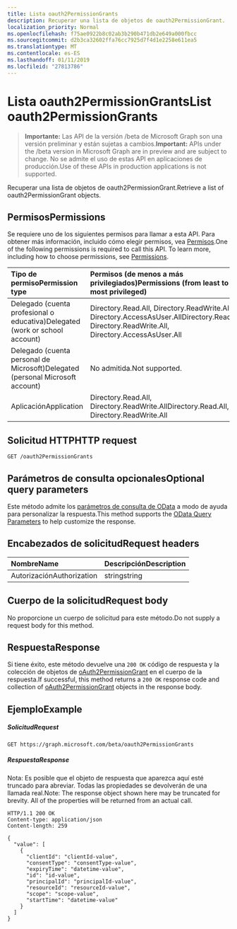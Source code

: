 ```yaml
---
title: Lista oauth2PermissionGrants
description: Recuperar una lista de objetos de oauth2PermissionGrant.
localization_priority: Normal
ms.openlocfilehash: f75ae0922b8c02ab3b290b471db2e649a000fbcc
ms.sourcegitcommit: d2b3ca32602ffa76cc7925d7f4d1e2258e611ea5
ms.translationtype: MT
ms.contentlocale: es-ES
ms.lasthandoff: 01/11/2019
ms.locfileid: "27813786"
---
```

# <a name="list-oauth2permissiongrants"></a><span data-ttu-id="532f3-103">Lista oauth2PermissionGrants</span><span class="sxs-lookup"><span data-stu-id="532f3-103">List oauth2PermissionGrants</span></span>

> <span data-ttu-id="532f3-104">**Importante:** Las API de la versión /beta de Microsoft Graph son una versión preliminar y están sujetas a cambios.</span><span class="sxs-lookup"><span data-stu-id="532f3-104">**Important:** APIs under the /beta version in Microsoft Graph are in preview and are subject to change.</span></span> <span data-ttu-id="532f3-105">No se admite el uso de estas API en aplicaciones de producción.</span><span class="sxs-lookup"><span data-stu-id="532f3-105">Use of these APIs in production applications is not supported.</span></span>

<span data-ttu-id="532f3-106">Recuperar una lista de objetos de oauth2PermissionGrant.</span><span class="sxs-lookup"><span data-stu-id="532f3-106">Retrieve a list of oauth2PermissionGrant objects.</span></span>

## <a name="permissions"></a><span data-ttu-id="532f3-107">Permisos</span><span class="sxs-lookup"><span data-stu-id="532f3-107">Permissions</span></span>

<span data-ttu-id="532f3-p102">Se requiere uno de los siguientes permisos para llamar a esta API. Para obtener más información, incluido cómo elegir permisos, vea [Permisos](/graph/permissions-reference).</span><span class="sxs-lookup"><span data-stu-id="532f3-p102">One of the following permissions is required to call this API. To learn more, including how to choose permissions, see [Permissions](/graph/permissions-reference).</span></span>


|<span data-ttu-id="532f3-110">Tipo de permiso</span><span class="sxs-lookup"><span data-stu-id="532f3-110">Permission type</span></span>      | <span data-ttu-id="532f3-111">Permisos (de menos a más privilegiados)</span><span class="sxs-lookup"><span data-stu-id="532f3-111">Permissions (from least to most privileged)</span></span>              |
|:--------------------|:---------------------------------------------------------|
|<span data-ttu-id="532f3-112">Delegado (cuenta profesional o educativa)</span><span class="sxs-lookup"><span data-stu-id="532f3-112">Delegated (work or school account)</span></span> | <span data-ttu-id="532f3-113">Directory.Read.All, Directory.ReadWrite.All, Directory.AccessAsUser.All</span><span class="sxs-lookup"><span data-stu-id="532f3-113">Directory.Read.All, Directory.ReadWrite.All, Directory.AccessAsUser.All</span></span>    |
|<span data-ttu-id="532f3-114">Delegado (cuenta personal de Microsoft)</span><span class="sxs-lookup"><span data-stu-id="532f3-114">Delegated (personal Microsoft account)</span></span> | <span data-ttu-id="532f3-115">No admitida.</span><span class="sxs-lookup"><span data-stu-id="532f3-115">Not supported.</span></span>    |
|<span data-ttu-id="532f3-116">Aplicación</span><span class="sxs-lookup"><span data-stu-id="532f3-116">Application</span></span> | <span data-ttu-id="532f3-117">Directory.Read.All, Directory.ReadWrite.All</span><span class="sxs-lookup"><span data-stu-id="532f3-117">Directory.Read.All, Directory.ReadWrite.All</span></span> |

## <a name="http-request"></a><span data-ttu-id="532f3-118">Solicitud HTTP</span><span class="sxs-lookup"><span data-stu-id="532f3-118">HTTP request</span></span>
<!-- { "blockType": "ignored" } -->
```http
GET /oauth2PermissionGrants
```
## <a name="optional-query-parameters"></a><span data-ttu-id="532f3-119">Parámetros de consulta opcionales</span><span class="sxs-lookup"><span data-stu-id="532f3-119">Optional query parameters</span></span>
<span data-ttu-id="532f3-120">Este método admite los [parámetros de consulta de OData](https://developer.microsoft.com/graph/docs/concepts/query_parameters) a modo de ayuda para personalizar la respuesta.</span><span class="sxs-lookup"><span data-stu-id="532f3-120">This method supports the [OData Query Parameters](https://developer.microsoft.com/graph/docs/concepts/query_parameters) to help customize the response.</span></span>

## <a name="request-headers"></a><span data-ttu-id="532f3-121">Encabezados de solicitud</span><span class="sxs-lookup"><span data-stu-id="532f3-121">Request headers</span></span>
| <span data-ttu-id="532f3-122">Nombre</span><span class="sxs-lookup"><span data-stu-id="532f3-122">Name</span></span> | <span data-ttu-id="532f3-123">Descripción</span><span class="sxs-lookup"><span data-stu-id="532f3-123">Description</span></span> |
|:----------|:----------|
| <span data-ttu-id="532f3-124">Autorización</span><span class="sxs-lookup"><span data-stu-id="532f3-124">Authorization</span></span>  | <span data-ttu-id="532f3-125">string</span><span class="sxs-lookup"><span data-stu-id="532f3-125">string</span></span>  | <span data-ttu-id="532f3-p103">{token} de portador. Obligatorio.</span><span class="sxs-lookup"><span data-stu-id="532f3-p103">Bearer {token}. Required.</span></span> |

## <a name="request-body"></a><span data-ttu-id="532f3-128">Cuerpo de la solicitud</span><span class="sxs-lookup"><span data-stu-id="532f3-128">Request body</span></span>
<span data-ttu-id="532f3-129">No proporcione un cuerpo de solicitud para este método.</span><span class="sxs-lookup"><span data-stu-id="532f3-129">Do not supply a request body for this method.</span></span>

## <a name="response"></a><span data-ttu-id="532f3-130">Respuesta</span><span class="sxs-lookup"><span data-stu-id="532f3-130">Response</span></span>

<span data-ttu-id="532f3-131">Si tiene éxito, este método devuelve una `200 OK` código de respuesta y la colección de objetos de [oAuth2PermissionGrant](../resources/oauth2permissiongrant.md) en el cuerpo de la respuesta.</span><span class="sxs-lookup"><span data-stu-id="532f3-131">If successful, this method returns a `200 OK` response code and collection of [oAuth2PermissionGrant](../resources/oauth2permissiongrant.md) objects in the response body.</span></span>
## <a name="example"></a><span data-ttu-id="532f3-132">Ejemplo</span><span class="sxs-lookup"><span data-stu-id="532f3-132">Example</span></span>

##### <a name="request"></a><span data-ttu-id="532f3-133">Solicitud</span><span class="sxs-lookup"><span data-stu-id="532f3-133">Request</span></span>

<!-- {
  "blockType": "request",
  "name": "get_oauth2permissiongrants"
}-->
```http
GET https://graph.microsoft.com/beta/oauth2PermissionGrants
```
##### <a name="response"></a><span data-ttu-id="532f3-134">Respuesta</span><span class="sxs-lookup"><span data-stu-id="532f3-134">Response</span></span>

<span data-ttu-id="532f3-p104">Nota: Es posible que el objeto de respuesta que aparezca aquí esté truncado para abreviar. Todas las propiedades se devolverán de una llamada real.</span><span class="sxs-lookup"><span data-stu-id="532f3-p104">Note: The response object shown here may be truncated for brevity. All of the properties will be returned from an actual call.</span></span>
<!-- {
  "blockType": "response",
  "truncated": true,
  "@odata.type": "microsoft.graph.oAuth2Permissiongrant",
  "isCollection": true
} -->
```http
HTTP/1.1 200 OK
Content-type: application/json
Content-length: 259

{
  "value": [
    {
      "clientId": "clientId-value",
      "consentType": "consentType-value",
      "expiryTime": "datetime-value",
      "id": "id-value",
      "principalId": "principalId-value",
      "resourceId": "resourceId-value",
      "scope": "scope-value",
      "startTime": "datetime-value"
    }
  ]
}
```

<!-- uuid: 8fcb5dbc-d5aa-4681-8e31-b001d5168d79
2015-10-25 14:57:30 UTC -->
<!-- {
  "type": "#page.annotation",
  "description": "List oauth2PermissionGrants",
  "keywords": "",
  "section": "documentation",
  "tocPath": ""
}-->
